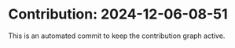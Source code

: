 # Contribution: 2024-12-06-08-51
This is an automated commit to keep the contribution graph active.
